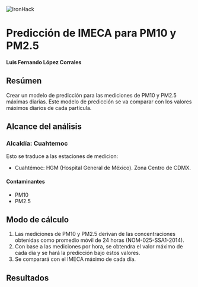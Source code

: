 ![IronHack](https://github.com/luisferlc/datamex1019/edit/final-project/air-quality-cdmx/ironhack.png)
# Predicción de IMECA para PM10 y PM2.5

**Luis Fernando López Corrales**

## Resúmen
Crear un modelo de predicción para las mediciones de PM10 y PM2.5 máximas diarias. Este modelo de predicción se va comparar con los valores máximos diarios de cada partícula.
## Alcance del análisis

### Alcaldía: Cuahtemoc
Esto se traduce a las estaciones de medicion:
- Cuahtémoc: HGM (Hospital General de México). Zona Centro de CDMX.
#### Contaminantes
* PM10
* PM2.5

## Modo de cálculo
1. Las mediciones de PM10 y PM2.5 derivan de las concentraciones obtenidas como promedio móvil de 24 horas (NOM-025-SSA1-2014).
2. Con base a las mediciones por hora, se obtendra el valor máximo de cada día y se hará la predicción bajo estos valores.
3. Se comparará con el IMECA máximo de cada día.

## Resultados
